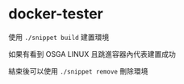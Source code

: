 # docker-tester

使用 `./snippet build` 建置環境

如果有看到 OSGA LINUX 且跳進容器內代表建置成功

結束後可以使用 `./snippet remove` 刪除環境

